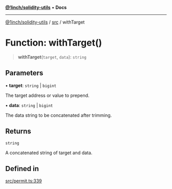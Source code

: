 [**@1inch/solidity-utils**](../../README.md) • **Docs**

***

[@1inch/solidity-utils](../../README.md) / [src](../README.md) / withTarget

# Function: withTarget()

> **withTarget**(`target`, `data`): `string`

## Parameters

• **target**: `string` \| `bigint`

The target address or value to prepend.

• **data**: `string` \| `bigint`

The data string to be concatenated after trimming.

## Returns

`string`

A concatenated string of target and data.

## Defined in

[src/permit.ts:339](https://github.com/1inch/solidity-utils/blob/f9426ba6dab1eac9ac07fe3976b8d1cb2d2e5ba1/src/permit.ts#L339)
